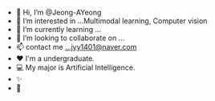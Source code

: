 - 👋 Hi, I’m @Jeong-AYeong
- 👀 I’m interested in ...Multimodal learning, Computer vision
- 🌱 I’m currently learning ...
- 💞️ I’m looking to collaborate on ...
- 📫 contact me ...jyy1401@naver.com
- ❤️ I'm a undergraduate.
- 💻 My major is Artificial Intelligence.
- ✨
- 🥇

<!---
joung-Ayoung/joung-Ayoung is a ✨ special ✨ repository because its `README.md` (this file) appears on your GitHub profile.
You can click the Preview link to take a look at your changes.
--->
